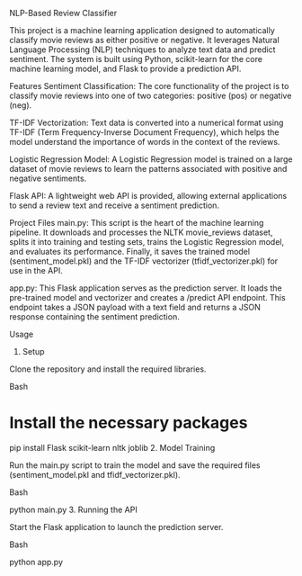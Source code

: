 NLP-Based Review Classifier

This project is a machine learning application designed to automatically classify movie reviews as either positive or negative. It leverages Natural Language Processing (NLP) techniques to analyze text data and predict sentiment. The system is built using Python, scikit-learn for the core machine learning model, and Flask to provide a prediction API.

Features
Sentiment Classification: The core functionality of the project is to classify movie reviews into one of two categories: positive (pos) or negative (neg).

TF-IDF Vectorization: Text data is converted into a numerical format using TF-IDF (Term Frequency-Inverse Document Frequency), which helps the model understand the importance of words in the context of the reviews.

Logistic Regression Model: A Logistic Regression model is trained on a large dataset of movie reviews to learn the patterns associated with positive and negative sentiments.

Flask API: A lightweight web API is provided, allowing external applications to send a review text and receive a sentiment prediction.

Project Files
main.py: This script is the heart of the machine learning pipeline. It downloads and processes the NLTK movie_reviews dataset, splits it into training and testing sets, trains the Logistic Regression model, and evaluates its performance. Finally, it saves the trained model (sentiment_model.pkl) and the TF-IDF vectorizer (tfidf_vectorizer.pkl) for use in the API.

app.py: This Flask application serves as the prediction server. It loads the pre-trained model and vectorizer and creates a /predict API endpoint. This endpoint takes a JSON payload with a text field and returns a JSON response containing the sentiment prediction.

Usage
1. Setup

Clone the repository and install the required libraries.

Bash

# Install the necessary packages
pip install Flask scikit-learn nltk joblib
2. Model Training

Run the main.py script to train the model and save the required files (sentiment_model.pkl and tfidf_vectorizer.pkl).

Bash

python main.py
3. Running the API

Start the Flask application to launch the prediction server.

Bash

python app.py
